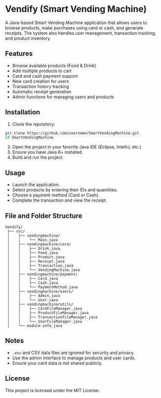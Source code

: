 # Vendify (Smart Vending Machine)

A Java-based Smart Vending Machine application that allows users to browse products, make purchases using card or cash, and generate receipts. The system also handles user management, transaction tracking, and product inventory.

## Features

* Browse available products (Food & Drink)
* Add multiple products to cart
* Card and cash payment support
* New card creation for users
* Transaction history tracking
* Automatic receipt generation
* Admin functions for managing users and products

## Installation

1. Clone the repository:

```bash
git clone https://github.com/username/SmartVendingMachine.git
cd SmartVendingMachine
```

2. Open the project in your favorite Java IDE (Eclipse, IntelliJ, etc.)
3. Ensure you have Java 8+ installed.
4. Build and run the project.

## Usage

* Launch the application.
* Select products by entering their IDs and quantities.
* Choose a payment method (Card or Cash).
* Complete the transaction and view the receipt.

## File and Folder Structure

```
Vendify/
 ├── src/
 │    ├── vendingmachine/
 │    │    └── Main.java
 │    ├── vendingmachine/core/
 │    │    ├── Drink.java
 │    │    ├── Food.java
 │    │    ├── Product.java
 │    │    ├── Receipt.java
 │    │    ├── Transaction.java
 │    │    └── VendingMachine.java
 │    ├── vendingmachine/payment/
 │    │    ├── Card.java
 │    │    ├── Cash.java
 │    │    └── PaymentMethod.java
 │    ├── vendingmachine/users/
 │    │    ├── Admin.java
 │    │    └── User.java
 │    ├── vendingmachine/utils/
 │    │    ├── CardFileManager.java
 │    │    ├── ProductFileManager.java
 │    │    ├── TransactionFileManager.java
 │    │    └── UserFileManager.java
 │    └── module-info.java

```

## Notes

* `.env` and CSV data files are ignored for security and privacy.
* Use the admin interface to manage products and user cards.
* Ensure your card data is not shared publicly.

## License

This project is licensed under the MIT License.
